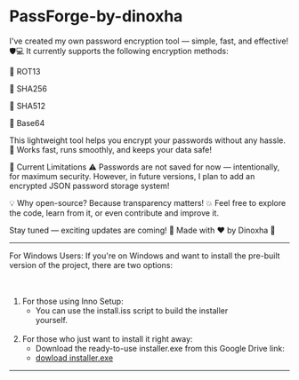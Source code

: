 # PassForge-by-dinoxha
I've created my own password encryption tool — simple, fast, and effective! 🛡💻
It currently supports the following encryption methods:

🔐 ROT13

🔐 SHA256

🔐 SHA512

🔐 Base64

This lightweight tool helps you encrypt your passwords without any hassle.
🧩 Works fast, runs smoothly, and keeps your data safe!

🚧 Current Limitations
⚠️ Passwords are not saved for now — intentionally, for maximum security.
However, in future versions, I plan to add an encrypted JSON password storage system!

💡 Why open-source?
Because transparency matters! 💥
Feel free to explore the code, learn from it, or even contribute and improve it.

Stay tuned — exciting updates are coming! 🚀
Made with ❤️ by Dinoxha 🦖
____________________________________________________________________________________________________________
For Windows Users:
If you're on Windows and want to install the pre-built version of the project, 
there are two options:⠀⠀⠀
⠀⠀⠀⠀⠀⠀⠀⠀⠀⠀⠀⠀⠀⠀⠀⠀⠀⠀⠀⠀⠀⠀⠀⠀⠀⠀⠀⠀⠀⠀⠀⠀⠀⠀⠀⠀⠀⠀⠀⠀⠀⠀⠀⠀⠀⠀⠀⠀⠀⠀⠀⠀⠀⠀⠀⠀⠀⠀⠀⠀⠀⠀⠀⠀⠀⠀⠀⠀⠀⠀⠀
1. For those using Inno Setup:⠀⠀⠀⠀⠀⠀⠀⠀⠀⠀⠀⠀⠀⠀⠀⠀⠀⠀⠀⠀⠀⠀⠀
   - You can use the install.iss script to build the installer yourself.⠀⠀⠀⠀⠀⠀⠀⠀⠀⠀⠀⠀
⠀⠀⠀⠀⠀⠀⠀⠀⠀⠀⠀⠀⠀⠀⠀⠀⠀⠀⠀⠀⠀⠀⠀⠀⠀⠀⠀⠀⠀⠀⠀
2. For those who just want to install it right away:⠀⠀⠀⠀⠀⠀⠀⠀⠀⠀⠀⠀⠀⠀⠀⠀⠀
   - Download the ready-to-use installer.exe from this Google Drive link:
   - [dowload installer.exe](https://drive.google.com/file/d/1LWoT8wtUfs8WNSP6kQWTsm3qHwA1FGjU/view?usp=sharing)⠀⠀⠀
⠀⠀⠀⠀
____________________________________________________________________________________________________________



